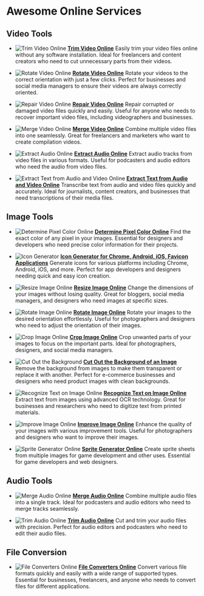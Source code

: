 # Awesome Online Services

## Video Tools

- ![Trim Video Online](https://trim-video-online.com/img/32x32.webp) [**Trim Video Online**](https://trim-video-online.com/)
  Easily trim your video files online without any software installation. Ideal for freelancers and content creators who need to cut unnecessary parts from their videos.

- ![Rotate Video Online](https://rotate-video-online.com/img/32x32.webp) [**Rotate Video Online**](https://rotate-video-online.com/)
  Rotate your videos to the correct orientation with just a few clicks. Perfect for businesses and social media managers to ensure their videos are always correctly oriented.

- ![Repair Video Online](https://repair-video-online.com/img/32x32.webp) [**Repair Video Online**](https://repair-video-online.com/)
  Repair corrupted or damaged video files quickly and easily. Useful for anyone who needs to recover important video files, including videographers and businesses.

- ![Merge Video Online](https://merge-video-online.com/img/32x32.webp) [**Merge Video Online**](https://merge-video-online.com/)
  Combine multiple video files into one seamlessly. Great for freelancers and marketers who want to create compilation videos.

- ![Extract Audio Online](https://extract-audio-online.com/img/32x32.webp) [**Extract Audio Online**](https://extract-audio-online.com/)
  Extract audio tracks from video files in various formats. Useful for podcasters and audio editors who need the audio from video files.

- ![Extract Text from Audio and Video Online](https://extract-text-online.com/img/32x32.webp) [**Extract Text from Audio and Video Online**](https://extract-text-online.com/)
  Transcribe text from audio and video files quickly and accurately. Ideal for journalists, content creators, and businesses that need transcriptions of their media files.

## Image Tools

- ![Determine Pixel Color Online](https://pixel-color-online.com/img/32x32.webp) [**Determine Pixel Color Online**](https://pixel-color-online.com/)
  Find the exact color of any pixel in your images. Essential for designers and developers who need precise color information for their projects.

- ![Icon Generator](https://icon-generator-online.com/img/32x32.webp) [**Icon Generator for Chrome, Android, iOS, Favicon Applications**](https://icon-generator-online.com/)
  Generate icons for various platforms including Chrome, Android, iOS, and more. Perfect for app developers and designers needing quick and easy icon creation.

- ![Resize Image Online](https://resize-image-online.com/img/32x32.webp) [**Resize Image Online**](https://resize-image-online.com/)
  Change the dimensions of your images without losing quality. Great for bloggers, social media managers, and designers who need images at specific sizes.

- ![Rotate Image Online](https://rotate-image-online.com/img/32x32.webp) [**Rotate Image Online**](https://rotate-image-online.com/)
  Rotate your images to the desired orientation effortlessly. Useful for photographers and designers who need to adjust the orientation of their images.

- ![Crop Image Online](https://crop-image-online.com/img/32x32.webp) [**Crop Image Online**](https://crop-image-online.com/)
  Crop unwanted parts of your images to focus on the important parts. Ideal for photographers, designers, and social media managers.

- ![Cut Out the Background](https://remove-background-online.com/img/32x32.webp) [**Cut Out the Background of an Image**](https://remove-background-online.com/)
  Remove the background from images to make them transparent or replace it with another. Perfect for e-commerce businesses and designers who need product images with clean backgrounds.

- ![Recognize Text on Image Online](https://recognize-text-online.com/img/32x32.webp) [**Recognize Text on Image Online**](https://recognize-text-online.com/)
  Extract text from images using advanced OCR technology. Great for businesses and researchers who need to digitize text from printed materials.

- ![Improve Image Online](https://improve-image-online.com/img/32x32.webp) [**Improve Image Online**](https://improve-image-online.com/)
  Enhance the quality of your images with various improvement tools. Useful for photographers and designers who want to improve their images.

- ![Sprite Generator Online](https://sprite-generator-online.com/img/32x32.webp) [**Sprite Generator Online**](https://sprite-generator-online.com/)
  Create sprite sheets from multiple images for game development and other uses. Essential for game developers and web designers.

## Audio Tools

- ![Merge Audio Online](https://merge-audio-online.com/img/32x32.webp) [**Merge Audio Online**](https://merge-audio-online.com/)
  Combine multiple audio files into a single track. Ideal for podcasters and audio editors who need to merge tracks seamlessly.

- ![Trim Audio Online](https://trim-audio-online.com/img/32x32.webp) [**Trim Audio Online**](https://trim-audio-online.com/)
  Cut and trim your audio files with precision. Perfect for audio editors and podcasters who need to edit their audio files.

## File Conversion

- ![File Converters Online](https://file-converters-online.com/img/32x32.webp) [**File Converters Online**](https://file-converters-online.com/)
  Convert various file formats quickly and easily with a wide range of supported types. Essential for businesses, freelancers, and anyone who needs to convert files for different applications.






